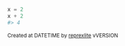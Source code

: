 ```python
x = 2
x + 2
#> 4
```

<sup>Created at DATETIME by [reprexlite](https://github.com/jayqi/reprexlite) vVERSION</sup>
